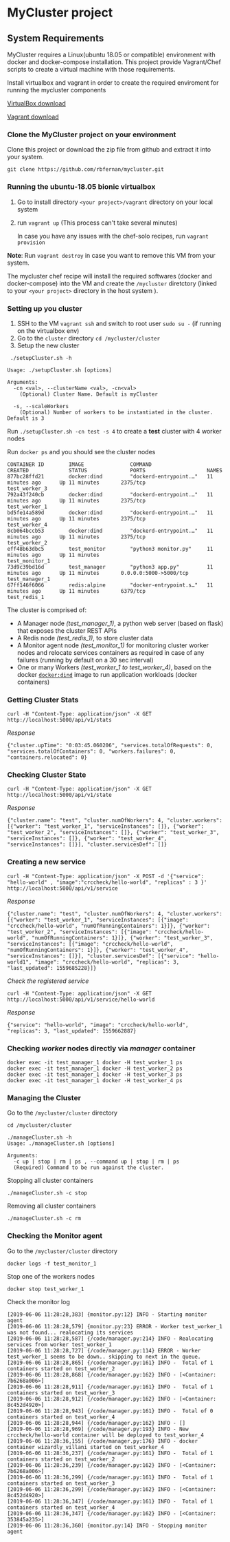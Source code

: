 # MyCluster project

## System Requirements
MyCluster requires a Linux(ubuntu 18.05 or compatible) environment with docker and docker-compose installation. This project provide Vagrant/Chef scripts to create a virtual machine with those requirements.

Install virtualbox and vagrant in order to create the required enviroment for running the mycluster components

[VirtualBox download](https://www.virtualbox.org/)

[Vagrant download](https://www.vagrantup.com/downloads.html)

### Clone the MyCluster project on your environment
Clone this project or download the zip file from github and extract it into your system.

`git clone https://github.com/rbfernan/mycluster.git`

### Running the ubuntu-18.05 bionic virtualbox
1. Go to install directory `<your project>/vagrant` directory on your local system
2. run `vagrant up`   (This process can't take several minutes)

    In case you have any issues with the chef-solo recipes, run `vagrant provision`

**Note**: Run `vagrant destroy` in case you want to remove this VM from your system.

The mycluster chef recipe will install  the required softwares (docker and docker-compose) into the VM and create the `/mycluster` diretctory (linked to your `<your project>` directory in the host system ).



### Setting up you cluster

1. SSH to the VM `vagrant ssh` and switch to root user `sudo su -`  (if running on the virtualbox env)
2. Go to the `cluster` directory  `cd /mycluster/cluster`
3. Setup the new cluster

```
 ./setupCluster.sh -h

Usage: ./setupCluster.sh [options]

Arguments:
  -cn <val>, --clusterName <val>, -cn<val>
    (Optional) Cluster Name. Default is myCluster

  -s, --scaleWorkers
    (Optional) Number of workers to be instantiated in the cluster. Default is 3

```
Run `./setupCluster.sh -cn test -s 4` to create a **test** cluster with 4 worker nodes

Run `docker ps` and you should see the cluster nodes

```
CONTAINER ID        IMAGE               COMMAND                  CREATED             STATUS              PORTS                    NAMES
877bc28ffd21        docker:dind         "dockerd-entrypoint.…"   11 minutes ago      Up 11 minutes       2375/tcp                 test_worker_3
792a43f240cb        docker:dind         "dockerd-entrypoint.…"   11 minutes ago      Up 11 minutes       2375/tcp                 test_worker_1
bd5fe14a589d        docker:dind         "dockerd-entrypoint.…"   11 minutes ago      Up 11 minutes       2375/tcp                 test_worker_4
8cb064bccb53        docker:dind         "dockerd-entrypoint.…"   11 minutes ago      Up 11 minutes       2375/tcp                 test_worker_2
eff48b63dbc5        test_monitor        "python3 monitor.py"     11 minutes ago      Up 11 minutes                                test_monitor_1
73d9c39bd16d        test_manager        "python3 app.py"         11 minutes ago      Up 11 minutes       0.0.0.0:5000->5000/tcp   test_manager_1
67ff146f6066        redis:alpine        "docker-entrypoint.s…"   11 minutes ago      Up 11 minutes       6379/tcp                 test_redis_1
```
The cluster is comprised of: 
- A Manager node *(test_manager_1)*, a python web server (based on flask) that exposes the cluster REST APIs
- A Redis node *(test_redis_1)*, to store cluster data
- A Monitor agent node *(test_monitor_1)* for monitoring cluster worker nodes and relocate services containers as required in case of any failures (running by default on a 30 sec interval)
- One or many Workers *(test_worker_1 to test_worker_4)*, based on the docker [`docker:dind`](https://github.com/jpetazzo/dind) image to run application workloads (docker containers)

### Getting Cluster Stats 

```
curl -H "Content-Type: application/json" -X GET http://localhost:5000/api/v1/stats
```

*Response*

```
{"cluster.upTime": "0:03:45.060206", "services.totalOfRequests": 0, "services.totalOfContainers": 0, "workers.failures": 0, "containers.relocated": 0}
```

### Checking Cluster State

```
curl -H "Content-Type: application/json" -X GET http://localhost:5000/api/v1/state 
```

*Response*

```
{"cluster.name": "test", "cluster.numOfWorkers": 4, "cluster.workers": [{"worker": "test_worker_1", "serviceInstances": []}, {"worker": "test_worker_2", "serviceInstances": []}, {"worker": "test_worker_3", "serviceInstances": []}, {"worker": "test_worker_4", "serviceInstances": []}], "cluster.servicesDef": []}
```

### Creating a new service

```
curl -H "Content-Type: application/json" -X POST -d '{"service": "hello-world" , "image":"crccheck/hello-world", "replicas" : 3 }' http://localhost:5000/api/v1/service
```

*Response*

```
{"cluster.name": "test", "cluster.numOfWorkers": 4, "cluster.workers": [{"worker": "test_worker_1", "serviceInstances": [{"image": "crccheck/hello-world", "numOfRunningContainers": 1}]}, {"worker": "test_worker_2", "serviceInstances": [{"image": "crccheck/hello-world", "numOfRunningContainers": 1}]}, {"worker": "test_worker_3", "serviceInstances": [{"image": "crccheck/hello-world", "numOfRunningContainers": 1}]}, {"worker": "test_worker_4", "serviceInstances": []}], "cluster.servicesDef": [{"service": "hello-world1", "image": "crccheck/hello-world", "replicas": 3, "last_updated": 1559685228}]}
```

*Check the registered service*

```
curl -H "Content-Type: application/json" -X GET http://localhost:5000/api/v1/service/hello-world
```

*Response*

```
{"service": "hello-world", "image": "crccheck/hello-world", "replicas": 3, "last_updated": 1559662887}
```

### Checking *worker* nodes directly via *manager* container

```
docker exec -it test_manager_1 docker -H test_worker_1 ps
docker exec -it test_manager_1 docker -H test_worker_2 ps
docker exec -it test_manager_1 docker -H test_worker_3 ps
docker exec -it test_manager_1 docker -H test_worker_4 ps
```

### Managing the Cluster

Go to the `/mycluster/cluster` directory

```
cd /mycluster/cluster

./manageCluster.sh -h
Usage: ./manageCluster.sh [options]

Arguments:
  -c up | stop | rm | ps , --command up | stop | rm | ps
  (Required) Command to be run against the cluster.
```

Stopping all cluster containers

`./manageCluster.sh -c stop`

Removing all cluster containers

`./manageCluster.sh -c rm`

### Checking the Monitor agent

Go to the `/mycluster/cluster` directory

``` 
docker logs -f test_monitor_1
```

Stop one of the workers nodes

``` 
docker stop test_worker_1
```

Check the monitor log 
```
[2019-06-06 11:28:28,383] {monitor.py:12} INFO - Starting monitor agent
[2019-06-06 11:28:28,579] {monitor.py:23} ERROR - Worker test_worker_1 was not found... realocating its services
[2019-06-06 11:28:28,587] {/code/manager.py:214} INFO - Realocating services from worker test_worker_1
[2019-06-06 11:28:28,727] {/code/manager.py:114} ERROR - Worker test_worker_1 seems to be down.. skipping to next in the queue.
[2019-06-06 11:28:28,865] {/code/manager.py:161} INFO -  Total of 1 containers started on test_worker_2
[2019-06-06 11:28:28,868] {/code/manager.py:162} INFO - [<Container: 7b6268a006>]
[2019-06-06 11:28:28,911] {/code/manager.py:161} INFO -  Total of 1 containers started on test_worker_3
[2019-06-06 11:28:28,912] {/code/manager.py:162} INFO - [<Container: 8c452d4920>]
[2019-06-06 11:28:28,943] {/code/manager.py:161} INFO -  Total of 0 containers started on test_worker_4
[2019-06-06 11:28:28,944] {/code/manager.py:162} INFO - []
[2019-06-06 11:28:28,969] {/code/manager.py:193} INFO - New crccheck/hello-world container will be deployed to test_worker_4
[2019-06-06 11:28:36,155] {/code/manager.py:176} INFO - docker container wizardly_villani started on test_worker_4
[2019-06-06 11:28:36,237] {/code/manager.py:161} INFO -  Total of 1 containers started on test_worker_2
[2019-06-06 11:28:36,239] {/code/manager.py:162} INFO - [<Container: 7b6268a006>]
[2019-06-06 11:28:36,299] {/code/manager.py:161} INFO -  Total of 1 containers started on test_worker_3
[2019-06-06 11:28:36,299] {/code/manager.py:162} INFO - [<Container: 8c452d4920>]
[2019-06-06 11:28:36,347] {/code/manager.py:161} INFO -  Total of 1 containers started on test_worker_4
[2019-06-06 11:28:36,347] {/code/manager.py:162} INFO - [<Container: 353845a235>]
[2019-06-06 11:28:36,360] {monitor.py:14} INFO - Stopping monitor agent
````
